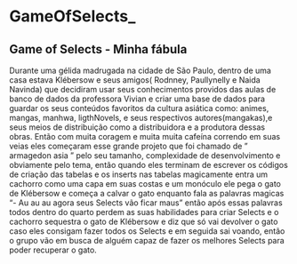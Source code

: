# GameOfSelects_

## Game of Selects - Minha fábula

Durante uma gélida madrugada na cidade de São Paulo, dentro de uma casa estava Klébersow e seus amigos( Rodnney, Paullynelly e Naida Navinda) que decidiram usar seus conhecimentos providos das aulas de banco de dados da professora Vivian e criar uma base de dados para guardar os seus conteúdos favoritos da cultura asiática como: animes, mangas, manhwa, ligthNovels, e seus respectivos autores(mangakas),e seus meios de distribuição como a distribuidora e a produtora dessas obras. 
Então com muita coragem e muita muita cafeína correndo em suas veias eles começaram esse grande projeto que foi chamado de ” armagedon asia ” pelo seu tamanho, complexidade de desenvolvimento e  obviamente pelo tema, então quando eles terminam de escrever os códigos de criação das tabelas e os inserts nas tabelas   magicamente entra um cachorro como uma capa em suas costas e um monóculo ele pega o gato de Klébersow e começa a calvar o gato enquanto fala as palavras magicas “- Au au au agora seus Selects vão ficar maus” então após essas palavras todos dentro do quarto perdem as suas habilidades para criar Selects e o cachorro sequestra o gato de Klébersow e diz que só vai devolver o gato caso eles consigam fazer todos os Selects e em seguida sai voando, então o grupo vão em busca de alguém capaz de fazer os melhores Selects para poder recuperar o gato.

